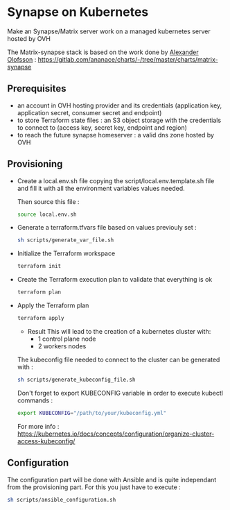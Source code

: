 # Synapse on Kubernetes
Make an Synapse/Matrix server work on a managed kubernetes server hosted by OVH

The Matrix-synapse stack is based on the work done by [Alexander Olofsson](https://gitlab.com/ananace) :
https://gitlab.com/ananace/charts/-/tree/master/charts/matrix-synapse

## Prerequisites

- an account in OVH hosting provider and its credentials
(application key, application secret, consumer secret and endpoint)
- to store Terraform state files : an S3 object storage with the credentials to connect to
(access key, secret key, endpoint and region)
- to reach the future synapse homeserver : a valid dns zone hosted by OVH

## Provisioning
- Create a local.env.sh file copying the script/local.env.template.sh file
and fill it with all the environment variables values needed.

    Then source this file :
    ```bash
    source local.env.sh
    ```
- Generate a terraform.tfvars file based on values previouly set :
    ```bash
    sh scripts/generate_var_file.sh
    ```
- Initialize the Terraform workspace
    ```bash
    terraform init
    ```
- Create the Terraform execution plan to validate that everything is ok
    ```bash
    terraform plan
    ```
- Apply the Terraform plan
    ```bash
    terraform apply
    ```
  - Result
  This will lead to the creation of a kubernetes cluster with:
    - 1 control plane node
    - 2 workers nodes

  The kubeconfig file needed to connect to the cluster can be generated with :
  ```bash
  sh scripts/generate_kubeconfig_file.sh
  ```

  Don't forget to export KUBECONFIG variable in order to execute kubectl commands :
  ```bash
  export KUBECONFIG="/path/to/your/kubeconfig.yml"
  ```
  For more info : https://kubernetes.io/docs/concepts/configuration/organize-cluster-access-kubeconfig/

## Configuration
The configuration part will be done with Ansible and is quite independant
from the provisioning part.
For this you just have to execute :
```bash
sh scripts/ansible_configuration.sh
```
